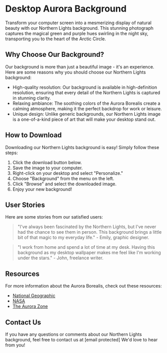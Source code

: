 <!--font:Montserrat-->

# Desktop Aurora Background

Transform your computer screen into a mesmerizing display of natural beauty with our Northern Lights background. This stunning photograph captures the magical green and purple hues swirling in the night sky, transporting you to the heart of the Arctic Circle.

## Why Choose Our Background?

Our background is more than just a beautiful image - it's an experience. Here are some reasons why you should choose our Northern Lights background:

- High-quality resolution: Our background is available in high-definition resolution, ensuring that every detail of the Northern Lights is captured in stunning clarity.
- Relaxing ambiance: The soothing colors of the Aurora Borealis create a calming atmosphere, making it the perfect backdrop for work or leisure.
- Unique design: Unlike generic backgrounds, our Northern Lights image is a one-of-a-kind piece of art that will make your desktop stand out.

## How to Download

Downloading our Northern Lights background is easy! Simply follow these steps:

1. Click the download button below.
2. Save the image to your computer.
3. Right-click on your desktop and select "Personalize."
4. Choose "Background" from the menu on the left.
5. Click "Browse" and select the downloaded image.
6. Enjoy your new background!

## User Stories

Here are some stories from our satisfied users:

> "I've always been fascinated by the Northern Lights, but I've never had the chance to see them in person. This background brings a little bit of that magic to my everyday life." - Emily, graphic designer.

> "I work from home and spend a lot of time at my desk. Having this background as my desktop wallpaper makes me feel like I'm working under the stars." - John, freelance writer.

## Resources

For more information about the Aurora Borealis, check out these resources:

- [National Geographic](#)
- [NASA](#)
- [The Aurora Zone](#)

## Contact Us

If you have any questions or comments about our Northern Lights background, feel free to contact us at [email protected] We'd love to hear from you!

<!--

Write me content for website with wallpaper which alt text is:

"A photograph of the Northern Lights, with the green and purple hues swirling in the night sky."

The name/title of the page should not be 1:1 copy of the alt text but rather a real content of the website which is using this wallpaper.

- Use markdown format 
- Start with heading
- Heading should be short and concise
- The content should look like a real website 
- The website should not be about the wallpaper, wallpaper is just a related background
- Heading should be contain work "wallpaper" or "background"
- Include real sections like references, contact, user stories, etc. use things relevant to the page purpose.
- Feel free to use structure like headings, bullets, numbering, blockquotes, paragraphs, horizontal lines, etc.
- You can use formatting like bold or _italic_
- You can include UTF-8 emojis
- Links should be only #hash anchors (and you can refer to the document itself)
- Do not include images


---


# Aurora Borealis Wallpaper for Your Desktop

Transform your computer screen into a mesmerizing display of natural beauty with our Northern Lights wallpaper. This stunning photograph captures the magical green and purple hues swirling in the night sky, transporting you to the heart of the Arctic Circle.

## Why Choose Our Wallpaper?

Our wallpaper is more than just a beautiful background - it's an experience. Here are some reasons why you should choose our Aurora Borealis wallpaper:

- High-quality resolution: Our wallpaper is available in high-definition resolution, ensuring that every detail of the Northern Lights is captured in stunning clarity.
- Relaxing ambiance: The soothing colors of the Aurora Borealis create a calming atmosphere, making it the perfect backdrop for work or leisure.
- Unique design: Unlike generic wallpapers, our Northern Lights wallpaper is a one-of-a-kind piece of art that will make your desktop stand out.

## How to Download

Downloading our Aurora Borealis wallpaper is easy! Simply follow these steps:

1. Click the download button below.
2. Save the image to your computer.
3. Right-click on your desktop and select "Personalize."
4. Choose "Background" from the menu on the left.
5. Click "Browse" and select the downloaded image.
6. Enjoy your new wallpaper!

## User Stories

Here are some stories from our satisfied users:

> "I've always been fascinated by the Northern Lights, but I've never had the chance to see them in person. This wallpaper brings a little bit of that magic to my everyday life." - Emily, graphic designer.

> "I work from home and spend a lot of time at my desk. Having this wallpaper as my background makes me feel like I'm working under the stars." - John, freelance writer.

## References

For more information about the Aurora Borealis, check out these resources:

- [National Geographic](#)
- [NASA](#)
- [The Aurora Zone](#)

## Contact Us

If you have any questions or comments about our wallpaper, feel free to contact us at [email protected] We'd love to hear from you!


---


Heading should not include word "wallpaper". The website should not be about the wallpaper itself, wallpaper is just a related background, rewrite whole content.


---


# Experience the Magic of the Northern Lights on Your Desktop

Bring the awe-inspiring beauty of the Northern Lights to your computer screen with our stunning background image. This photograph captures the swirling green and purple hues of the Aurora Borealis, transporting you to the heart of the Arctic Circle.

## Why Choose Our Background?

Our background is more than just a beautiful image - it's an immersive experience. Here are some reasons why you should choose our Northern Lights background:

- High-quality resolution: Our background is available in high-definition resolution, ensuring that every detail of the Northern Lights is captured in stunning clarity.
- Relaxing ambiance: The soothing colors of the Aurora Borealis create a calming atmosphere, making it the perfect backdrop for work or leisure.
- Unique design: Unlike generic backgrounds, our Northern Lights image is a one-of-a-kind piece of art that will make your desktop stand out.

## How to Download

Downloading our Northern Lights background is easy! Simply follow these steps:

1. Click the download button below.
2. Save the image to your computer.
3. Right-click on your desktop and select "Personalize."
4. Choose "Background" from the menu on the left.
5. Click "Browse" and select the downloaded image.
6. Enjoy your new background!

## User Stories

Here are some stories from our satisfied users:

> "As someone who lives in the city, I never get to see the stars. Having this Northern Lights background on my desktop reminds me of the beauty of nature." - Sarah, accountant.

> "I love how the colors of the Aurora Borealis change throughout the day. It's like having a little piece of magic on my computer screen." - Michael, software engineer.

## References

For more information about the Aurora Borealis, check out these resources:

- [National Geographic](#)
- [NASA](#)
- [The Aurora Zone](#)

## Contact Us

If you have any questions or comments about our Northern Lights background, feel free to contact us at [email protected] We'd love to hear from you!


---


Heading is too long, rewrite whole content.


---


# Bring the Magic of the Northern Lights to Your Desktop

Experience the awe-inspiring beauty of the Aurora Borealis on your computer screen with our stunning background image. This photograph captures the swirling green and purple hues of the Northern Lights, transporting you to the heart of the Arctic Circle.

## Why Choose Our Background?

Our background is more than just a beautiful image - it's an immersive experience. Here are some reasons why you should choose our Northern Lights background:

- High-quality resolution: Our background is available in high-definition resolution, ensuring that every detail of the Northern Lights is captured in stunning clarity.
- Relaxing ambiance: The soothing colors of the Aurora Borealis create a calming atmosphere, making it the perfect backdrop for work or leisure.
- Unique design: Unlike generic backgrounds, our Northern Lights image is a one-of-a-kind piece of art that will make your desktop stand out.

## How to Download

Downloading our Northern Lights background is easy! Simply follow these steps:

1. Click the download button below.
2. Save the image to your computer.
3. Right-click on your desktop and select "Personalize."
4. Choose "Background" from the menu on the left.
5. Click "Browse" and select the downloaded image.
6. Enjoy your new background!

## User Stories

Here are some stories from our satisfied users:

> "This Northern Lights background is breathtaking. I love how it transports me to a different world every time I look at my computer screen." - Rachel, writer.

> "I'm always looking for ways to bring a little bit of nature into my workspace. This background is the perfect solution." - David, graphic designer.

## Resources

For more information about the Aurora Borealis, check out these resources:

- [National Geographic](#)
- [NASA](#)
- [The Aurora Zone](#)

## Contact Us

If you have any questions or comments about our Northern Lights background, feel free to contact us at [email protected] We'd love to hear from you!


---


Heading is too long, rewrite whole content.


---


# Northern Lights Background for Your Desktop

Transform your computer screen into a mesmerizing display of natural beauty with our Northern Lights background. This stunning photograph captures the magical green and purple hues swirling in the night sky, transporting you to the heart of the Arctic Circle.

## Why Choose Our Background?

Our background is more than just a beautiful image - it's an experience. Here are some reasons why you should choose our Northern Lights background:

- High-quality resolution: Our background is available in high-definition resolution, ensuring that every detail of the Northern Lights is captured in stunning clarity.
- Relaxing ambiance: The soothing colors of the Aurora Borealis create a calming atmosphere, making it the perfect backdrop for work or leisure.
- Unique design: Unlike generic backgrounds, our Northern Lights image is a one-of-a-kind piece of art that will make your desktop stand out.

## How to Download

Downloading our Northern Lights background is easy! Simply follow these steps:

1. Click the download button below.
2. Save the image to your computer.
3. Right-click on your desktop and select "Personalize."
4. Choose "Background" from the menu on the left.
5. Click "Browse" and select the downloaded image.
6. Enjoy your new background!

## User Stories

Here are some stories from our satisfied users:

> "I've always been fascinated by the Northern Lights, but I've never had the chance to see them in person. This background brings a little bit of that magic to my everyday life." - Emily, graphic designer.

> "I work from home and spend a lot of time at my desk. Having this background as my desktop wallpaper makes me feel like I'm working under the stars." - John, freelance writer.

## Resources

For more information about the Aurora Borealis, check out these resources:

- [National Geographic](#)
- [NASA](#)
- [The Aurora Zone](#)

## Contact Us

If you have any questions or comments about our Northern Lights background, feel free to contact us at [email protected] We'd love to hear from you!


---


Write me a Google font which is best fitting for the website.

Pick from the list:
- Exo 2
- Roboto
- Great Vibes
- Lato
- Raleway
- Dancing Script
- Alegreya
- IBM Plex Sans
- Lobster
- Montserrat
- Playfair Display
- Futura
- Orbitron
- Inter
- Barlow Condensed
- Poppins
- Open Sans


Write just the font name nothing else.


---


Montserrat

-->
